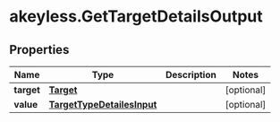 # akeyless.GetTargetDetailsOutput

## Properties

Name | Type | Description | Notes
------------ | ------------- | ------------- | -------------
**target** | [**Target**](Target.md) |  | [optional] 
**value** | [**TargetTypeDetailesInput**](TargetTypeDetailesInput.md) |  | [optional] 


